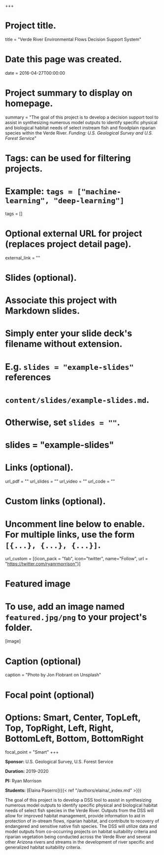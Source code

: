 +++
# Project title.
title = "Verde River Environmental Flows Decision Support System"

# Date this page was created.
date = 2016-04-27T00:00:00

# Project summary to display on homepage.
summary = "The goal of this project is to develop a decision support tool to assist in synthesizing numerous model outputs to identify specific physical and biological habitat needs of select instream fish and floodplain riparian species within the Verde River. *Funding: U.S. Geological Survey and U.S. Forest Service*"

# Tags: can be used for filtering projects.
# Example: `tags = ["machine-learning", "deep-learning"]`
tags = []

# Optional external URL for project (replaces project detail page).
external_link = ""

# Slides (optional).
#   Associate this project with Markdown slides.
#   Simply enter your slide deck's filename without extension.
#   E.g. `slides = "example-slides"` references
#   `content/slides/example-slides.md`.
#   Otherwise, set `slides = ""`.
# slides = "example-slides"

# Links (optional).
url_pdf = ""
url_slides = ""
url_video = ""
url_code = ""

# Custom links (optional).
#   Uncomment line below to enable. For multiple links, use the form `[{...}, {...}, {...}]`.
url_custom = [{icon_pack = "fab", icon="twitter", name="Follow", url = "https://twitter.com/ryanrmorrison"}]

# Featured image
# To use, add an image named `featured.jpg/png` to your project's folder.
[image]
  # Caption (optional)
  caption = "Photo by Jon Flobrant on Unsplash"

  # Focal point (optional)
  # Options: Smart, Center, TopLeft, Top, TopRight, Left, Right, BottomLeft, Bottom, BottomRight
  focal_point = "Smart"
+++

**Sponsor:** U.S. Geological Survey, U.S. Forest Service

**Duration:** 2019–2020

**PI:** Ryan Morrison

**Students:** [Elaina Paserro]({{< ref "/authors/elaina/_index.md" >}})

The goal of this project is to develop a DSS tool to assist in synthesizing numerous model outputs to identify specific physical and biological habitat needs of select fish species in the Verde River. Outputs from the DSS will allow for improved habitat management, provide information to aid in protection of in-stream flows, riparian habitat, and contribute to recovery of endangered and sensitive native fish species.  The DSS will utilize data and model outputs from co-occurring projects on habitat suitability criteria and riparian vegetation being conducted across the Verde River and several other Arizona rivers and streams in the development of river specific and generalized habitat suitability criteria.
